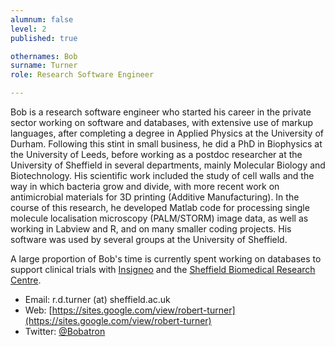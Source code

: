 ```yaml
---
alumnum: false
level: 2
published: true

othernames: Bob
surname: Turner
role: Research Software Engineer

---
```


Bob is a research software engineer who started his career in the private sector working on software and databases, with extensive use of markup languages, after completing a degree in Applied Physics at the University of Durham. Following this stint in small business, he did a PhD in Biophysics at the University of Leeds, before working as a postdoc researcher at the University of Sheffield in several departments, mainly Molecular Biology and Biotechnology. His scientific work included the study of cell walls and the way in which bacteria grow and divide, with more recent work on antimicrobial materials for 3D printing (Additive Manufacturing). In the course of this research, he developed Matlab code for processing single molecule localisation microscopy (PALM/STORM) image data, as well as working in Labview and R, and on many smaller coding projects. His software was used by several groups at the University of Sheffield.

A large proportion of Bob's time is currently spent working on databases to support clinical trials with [Insigneo](https://insigneo.org/) and the [Sheffield Biomedical Research Centre](http://sheffieldbrc.nihr.ac.uk/).

* Email: r.d.turner (at) sheffield.ac.uk
* Web: [https://sites.google.com/view/robert-turner](https://sites.google.com/view/robert-turner)
* Twitter: [@Bobatron](https://twitter.com/bobatron)
